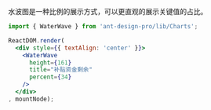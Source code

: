 
水波图是一种比例的展示方式，可以更直观的展示关键值的占比。

````jsx
import { WaterWave } from 'ant-design-pro/lib/Charts';

ReactDOM.render(
  <div style={{ textAlign: 'center' }}>
    <WaterWave
      height={161}
      title="补贴资金剩余"
      percent={34}
    />
  </div>
, mountNode);
````
